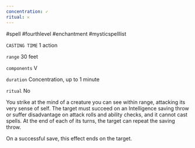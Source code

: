 ```yaml
---
concentration: ✓
ritual: 𐄂
---
```

#spell #fourthlevel #enchantment #mysticspelllist

`CASTING TIME`
1 action

`range`
30 feet

`components`
V

`duration`
Concentration, up to 1 minute

`ritual`
No

You strike at the mind of a creature you can see within range, attacking its very sense of self. The target must succeed on an Intelligence saving throw or suffer disadvantage on attack rolls and ability checks, and it cannot cast spells. At the end of each of its turns, the target can repeat the saving throw.  

On a successful save, this effect ends on the target.